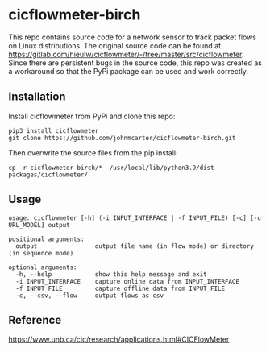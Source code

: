 # cicflowmeter-birch

This repo contains source code for a network sensor to track packet flows on Linux distributions. The original source code can be found at https://gitlab.com/hieulw/cicflowmeter/-/tree/master/src/cicflowmeter. Since there are persistent bugs in the source code, this repo was created as a workaround so that the PyPi package can be used and work correctly.

## Installation
Install cicflowmeter from PyPi and clone this repo:
```
pip3 install cicflowmeter
git clone https://github.com/johnmcarter/cicflowmeter-birch.git
```

Then overwrite the source files from the pip install:
```
cp -r cicflowmeter-birch/*  /usr/local/lib/python3.9/dist-packages/cicflowmeter/
```

## Usage
```
usage: cicflowmeter [-h] (-i INPUT_INTERFACE | -f INPUT_FILE) [-c] [-u URL_MODEL] output

positional arguments:
  output                output file name (in flow mode) or directory (in sequence mode)

optional arguments:
  -h, --help            show this help message and exit
  -i INPUT_INTERFACE    capture online data from INPUT_INTERFACE
  -f INPUT_FILE         capture offline data from INPUT_FILE
  -c, --csv, --flow     output flows as csv
```

## Reference 
https://www.unb.ca/cic/research/applications.html#CICFlowMeter